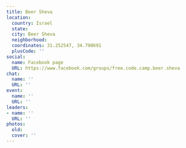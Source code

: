 ```yaml
---
title: Beer Sheva
location:
  country: Israel
  state: 
  city: Beer Sheva
  neighborhood: 
  coordinates: 31.252547, 34.790691
  plusCode: ''
social:
  name: Facebook page
  URL: https://www.facebook.com/groups/free.code.camp.beer.sheva
chat:
  name: ''
  URL: ''
event:
  name: ''
  URL: ''
leaders:
- name: ''
  URL: ''
photos:
  old: 
  cover: ''
---
```

